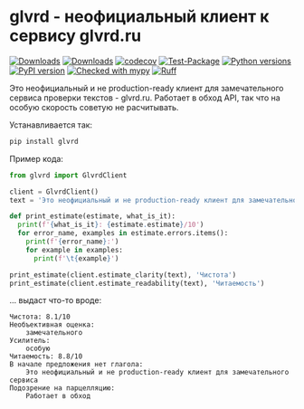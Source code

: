 # glvrd - неофициальный клиент к сервису glvrd.ru

[![Downloads](https://static.pepy.tech/badge/glvrd/month)](https://pepy.tech/project/glvrd)
[![Downloads](https://static.pepy.tech/badge/glvrd)](https://pepy.tech/project/glvrd)
[![codecov](https://codecov.io/gh/pomponchik/glvrd/graph/badge.svg?token=LVGTo8aGM2)](https://codecov.io/gh/pomponchik/glvrd)
[![Test-Package](https://github.com/pomponchik/glvrd/actions/workflows/tests_and_coverage.yml/badge.svg)](https://github.com/pomponchik/glvrd/actions/workflows/tests_and_coverage.yml)
[![Python versions](https://img.shields.io/pypi/pyversions/glvrd.svg)](https://pypi.python.org/pypi/glvrd)
[![PyPI version](https://badge.fury.io/py/glvrd.svg)](https://badge.fury.io/py/glvrd)
[![Checked with mypy](http://www.mypy-lang.org/static/mypy_badge.svg)](http://mypy-lang.org/)
[![Ruff](https://img.shields.io/endpoint?url=https://raw.githubusercontent.com/astral-sh/ruff/main/assets/badge/v2.json)](https://github.com/astral-sh/ruff)

Это неофициальный и не production-ready клиент для замечательного сервиса проверки текстов - glvrd.ru. Работает в обход API, так что на особую скорость советую не расчитывать.

Устанавливается так:

```bash
pip install glvrd
```

Пример кода:

```python
from glvrd import GlvrdClient

client = GlvrdClient()
text = 'Это неофициальный и не production-ready клиент для замечательного сервиса проверки текстов - glvrd.ru. Работает в обход API, так что на особую скорость советую не расчитывать.'

def print_estimate(estimate, what_is_it):
  print(f'{what_is_it}: {estimate.estimate}/10')
  for error_name, examples in estimate.errors.items():
    print(f'{error_name}:')
    for example in examples:
      print(f'\t{example}')

print_estimate(client.estimate_clarity(text), 'Чистота')
print_estimate(client.estimate_readability(text), 'Читаемость')
```

... выдаст что-то вроде:

```
Чистота: 8.1/10
Необъективная оценка:
	замечательного
Усилитель:
	особую
Читаемость: 8.8/10
В начале предложения нет глагола:
	Это неофициальный и не production-ready клиент для замечательного сервиса
Подозрение на парцелляцию:
	Работает в обход
```
